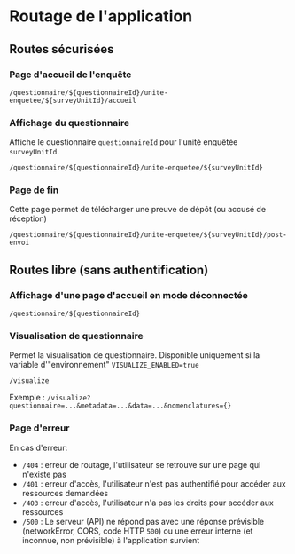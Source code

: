 # Routage de l'application

## Routes sécurisées

### Page d'accueil de l'enquête

`/questionnaire/${questionnaireId}/unite-enquetee/${surveyUnitId}/accueil`

### Affichage du questionnaire

Affiche le questionnaire `questionnaireId` pour l'unité enquêtée `surveyUnitId`.

`/questionnaire/${questionnaireId}/unite-enquetee/${surveyUnitId}`

### Page de fin

Cette page permet de télécharger une preuve de dépôt (ou accusé de réception)

`/questionnaire/${questionnaireId}/unite-enquetee/${surveyUnitId}/post-envoi`

## Routes libre (sans authentification)

### Affichage d'une page d'accueil en mode déconnectée

`/questionnaire/${questionnaireId}`

### Visualisation de questionnaire

Permet la visualisation de questionnaire. Disponible uniquement si la variable d'"environnement" `VISUALIZE_ENABLED=true`

`/visualize`

Exemple : `/visualize?questionnaire=...&metadata=...&data=...&nomenclatures={}`

### Page d'erreur

En cas d'erreur:

- `/404` : erreur de routage, l'utilisateur se retrouve sur une page qui n'existe pas
- `/401` : erreur d'accès, l'utilisateur n'est pas authentifié pour accéder aux ressources demandées
- `/403` : erreur d'accès, l'utilisateur n'a pas les droits pour accéder aux ressources
- `/500` : Le serveur (API) ne répond pas avec une réponse prévisible (networkError, CORS, code HTTP `500`) ou une erreur interne (et inconnue, non prévisible) à l'application survient
